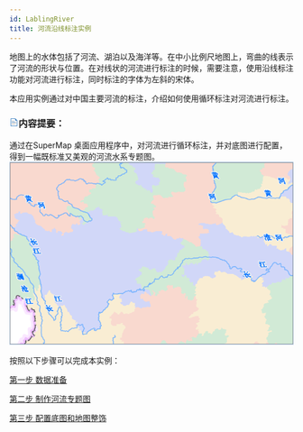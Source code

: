 ```yaml
---
id: LablingRiver
title: 河流沿线标注实例
---
```

地图上的水体包括了河流、湖泊以及海洋等。在中小比例尺地图上，弯曲的线表示了河流的形状与位置。在对线状的河流进行标注的时候，需要注意，使用沿线标注功能对河流进行标注，同时标注的字体为左斜的宋体。

本应用实例通过对中国主要河流的标注，介绍如何使用循环标注对河流进行标注。

### ![](../../img/read.gif)内容提要：

通过在SuperMap 桌面应用程序中，对河流进行循环标注，并对底图进行配置，得到一幅既标准又美观的河流水系专题图。   
 ![](img/RiverResult.png)  

  
按照以下步骤可以完成本实例：

 [第一步 数据准备](LablingRiverStep1)

 [第二步 制作河流专题图](LablingRiverStep2)

 [第三步 配置底图和地图整饰](LablingRiverStep3)

